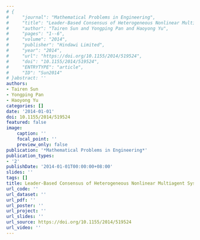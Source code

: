 ```yaml
---
# {
#     "journal": "Mathematical Problems in Engineering",
#     "title": "Leader-Based Consensus of Heterogeneous Nonlinear Multiagent Systems",
#     "author": "Tairen Sun and Yongping Pan and Haoyong Yu",
#     "pages": "1--6",
#     "volume": "2014",
#     "publisher": "Hindawi Limited",
#     "year": "2014",
#     "url": "https://doi.org/10.1155/2014/519524",
#     "doi": "10.1155/2014/519524",
#     "ENTRYTYPE": "article",
#     "ID": "Sun2014"
# }abstract: ''
authors:
- Tairen Sun
- Yongping Pan
- Haoyong Yu
categories: []
date: '2014-01-01'
doi: 10.1155/2014/519524
featured: false
image:
    caption: ''
    focal_point: ''
    preview_only: false
publication: '*Mathematical Problems in Engineering*'
publication_types:
- '2'
publishDate: '2014-01-01T00:00:00+08:00'
slides: ''
tags: []
title: Leader-Based Consensus of Heterogeneous Nonlinear Multiagent Systems
url_code: ''
url_dataset: ''
url_pdf: ''
url_poster: ''
url_project: ''
url_slides: ''
url_source: https://doi.org/10.1155/2014/519524
url_video: ''
---
```

